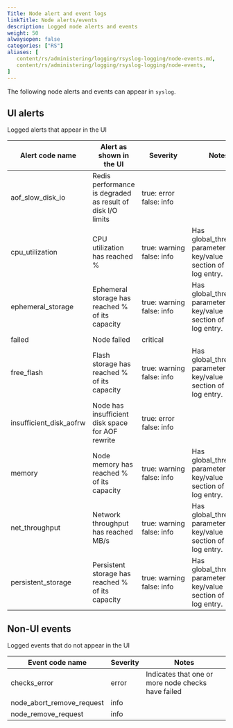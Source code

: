 ```yaml
---
Title: Node alert and event logs
linkTitle: Node alerts/events
description: Logged node alerts and events
weight: 50
alwaysopen: false
categories: ["RS"]
aliases: [
   content/rs/administering/logging/rsyslog-logging/node-events.md,
   content/rs/administering/logging/rsyslog-logging/node-events, 
]
---
```


The following node alerts and events can appear in `syslog`.

## UI alerts

Logged alerts that appear in the UI

| Alert code name | Alert as shown in the UI | Severity | Notes |
|-----------------|--------------------------|----------|-------|
aof_slow_disk_io | Redis performance is degraded as result of disk I/O limits | true:&nbsp;error<br />false: info | 
cpu_utilization | CPU utilization has reached <threshold>% | true:&nbsp;warning<br />false: info | Has global_threshold parameter in the key/value section of the log entry.
ephemeral_storage | Ephemeral storage has reached <threshold>% of its capacity | true:&nbsp;warning<br />false: info | Has global_threshold parameter in the key/value section of the log entry. |
failed | Node failed | critical |  
free_flash | Flash storage has reached <threshold>% of its capacity | true:&nbsp;warning<br />false: info | Has global_threshold parameter in the key/value section of the log entry.
insufficient_disk_aofrw | Node has insufficient disk space for AOF rewrite | true:&nbsp;error<br />false: info |  
memory | Node memory has reached <threshold>% of its capacity | true:&nbsp;warning<br />false: info | Has global_threshold parameter in the key/value section of the log entry. |
net_throughput | Network throughput has reached <threshold>MB/s | true:&nbsp;warning<br />false: info | Has global_threshold parameter in the key/value section of the log entry. |
persistent_storage | Persistent storage has reached <threshold>% of its capacity | true:&nbsp;warning<br />false: info | Has global_threshold parameter in the key/value section of the log entry. |

## Non-UI events

Logged events that do not appear in the UI

| Event code name | Severity | Notes |
|-----------------|----------|-------|
| checks_error | error | Indicates that one or more node checks have failed |
| node_abort_remove_request | info |  |
| node_remove_request | info |  |